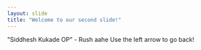 ```yaml
---
layout: slide
title: "Welcome to our second slide!"
---
```

"Siddhesh Kukade OP" - Rush aahe
Use the left arrow to go back!
